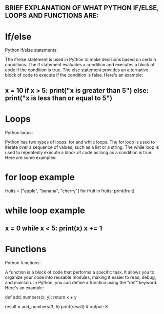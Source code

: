 BRIEF EXPLANATION OF WHAT PYTHON IF/ELSE, LOOPS AND FUNCTIONS ARE:
-------------------------------------------------------------------

If/else
=======

Python if/else statements:

The if/else statement is used in Python to make decisions based on
certain conditions. The if statement evaluates a condition and
executes a block of code if the condition is true. The else statement
provides an alternative block of code to execute if the condition
is false. Here's an example:

x = 10
if x > 5:
    print("x is greater than 5")
else:
    print("x is less than or equal to 5")
-------------------------------------------------------------------
Loops
=====

Python loops:

Python has two types of loops: for and while loops. The for loop is
used to iterate over a sequence of values, such as a list or a string.
The while loop is used to repeatedly execute a block of code as long
as a condition is true. Here are some examples:

# for loop example
fruits = ["apple", "banana", "cherry"]
for fruit in fruits:
    print(fruit)

# while loop example
x = 0
while x < 5:
    print(x)
    x += 1
-------------------------------------------------------------------
Functions
=========

Python functions:

A function is a block of code that performs a specific task.
It allows you to organize your code into reusable modules, making
it easier to read, debug, and maintain. In Python, you can define
a function using the "def" keyword. Here's an example:

def add_numbers(x, y):
    return x + y

result = add_numbers(3, 5)
print(result) # output: 8

